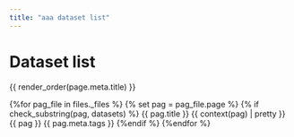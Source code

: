 ```yaml
---
title: "aaa dataset list"
---
```


# Dataset list

{{ render_order(page.meta.title) }}

{%for pag_file in files._files %}
{% set pag = pag_file.page %}
{% if check_substring(pag, datasets) %}
{{ pag.title }}
{{ context(pag) | pretty }}
{{ pag  }}
{{ pag.meta.tags }}
{%endif %}
{%endfor %}




